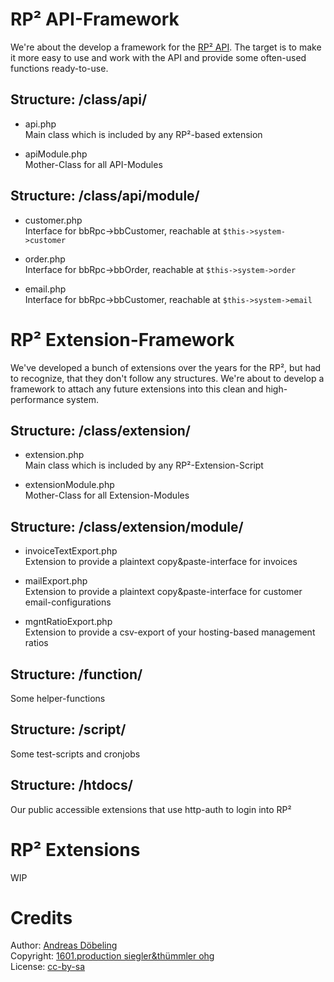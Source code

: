 # RP² API-Framework

We're about the develop a framework for the [RP² API](https://doku.premium-admin.eu/doku.php/api).
The target is to make it more easy to use and work with the API and provide some often-used functions ready-to-use.

## Structure: /class/api/

* api.php   
Main class which is included by any RP²-based extension   
  
* apiModule.php  
Mother-Class for all API-Modules
 
## Structure: /class/api/module/
 
* customer.php   
Interface for bbRpc->bbCustomer, reachable at `$this->system->customer`

* order.php  
Interface for bbRpc->bbOrder, reachable at `$this->system->order`

* email.php  
Interface for bbRpc->bbCustomer, reachable at `$this->system->email`

# RP² Extension-Framework

We've developed a bunch of extensions over the years for the RP², but had to recognize, that they don't follow any
structures. We're about to develop a framework to attach any future extensions into this clean and high-performance 
system.

## Structure: /class/extension/

* extension.php   
Main class which is included by any RP²-Extension-Script
  
* extensionModule.php  
Mother-Class for all Extension-Modules

## Structure: /class/extension/module/
 
* invoiceTextExport.php   
Extension to provide a plaintext copy&paste-interface for invoices

* mailExport.php  
Extension to provide a plaintext copy&paste-interface for customer email-configurations

* mgntRatioExport.php  
Extension to provide a csv-export of your hosting-based management ratios

## Structure: /function/

Some helper-functions

## Structure: /script/

Some test-scripts and cronjobs

## Structure: /htdocs/

Our public accessible extensions that use http-auth to login into RP²

# RP² Extensions

WIP

# Credits

Author: [Andreas Döbeling](http://xing.doebeling.de)  
Copyright: [1601.production siegler&thümmler ohg](http://www.1601.com/hosting/)  
License: [cc-by-sa](https://creativecommons.org/licenses/by-sa/3.0)  

